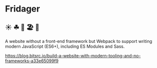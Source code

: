 
# Fridager 

## ☀ ☘ 🌴 🏖️ 📅

A website without a front-end framework but Webpack to support writing modern JavaScript (ES6+), including ES Modules and Sass.

https://blog.bitsrc.io/build-a-website-with-modern-tooling-and-no-frameworks-a33e65099f9